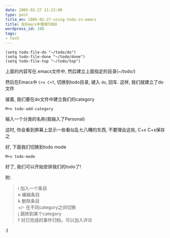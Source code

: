 ```yaml
---
date: 2005-02-27 11:23:00
type: post
title_en: 2005-02-27-using-todo-in-emacs
title: 在Emacs中使用TODO
wordpress_id: 108
tags:
- tech
---
```


	(setq todo-file-do "~/todo/do")  
	(setq todo-file-done "~/todo/done")  
	(setq todo-file-top "~/todo/top")  

上面的内容写在.emacs文件中, 然后建立上面指定的目录(~/todo/)  
  
然后在Emacs中 `C+x C+f`, 切换到todo目录, 键入 `do`, 回车. 这样, 我们就建立了do文件  
  
接着, 我们要在do文件中建立我们的category  

	M+x todo-add-category  

输入一个分类的名称(我输入了Personal)  

这时, 你会看到屏幕上显示一些看似乱七八糟的东西, 不要理会这些, C+x C+s保存之  
  
好, 下面我们切换到todo mode    

	M+x todo-mode  

好了, 我们可以开始安排我们的todo了!  
  
附:  

>i 加入一个条目  
e 编辑条目  
k 删除条目  
+/- 在不同category之间切换  
j 跳转到某个category  
f 对已完成的事件归档，可以加入评论  

:)
